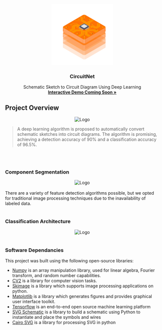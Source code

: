 <div align="center">


  <a href="https://github.com/aaanthonyyy">
    <img src="CircuitNet-Logo-01.svg" alt="Logo" width="200" height="200">
  </a>
  <h3 align="center">CircuitNet</h3>
  
   <p align="center">
      Schematic Sketch to Circuit Diagram Using Deep Learning
     <br/>
    <a href="github.com/aaanthonyyy"><strong>Interactive Demo Coming Soon »</strong></a>
  </p>

</div>

## Project Overview
<div align="center">
     <img src="https://user-images.githubusercontent.com/43044255/170146864-9e7f77e7-fd16-4c4e-9d26-26639a7e9c37.png" alt="Logo" width="600"/>
</div>

> A deep learning algorithm is proposed to automatically convert schematic sketches into circuit diagrams. The algorithm is promising, achieving a detection accuracy of 90% and a classification accuracy of 96.5%.

<br/>
<br/>


### Component Segmentation
<div align="center">
     <img src="https://user-images.githubusercontent.com/43044255/170148823-b921898d-1d6a-457b-8dfa-ffa2ad8d0ea7.png" alt="Logo" width="600"/>
  <br/>
  <br/>
</div>
There are a variety of feature detection algorithms possible, but we opted for traditional image processing techniques due to the inavailability of labeled data. 

<br/>
<br/>

### Classification Architecture
<div align="center">
     <img src="https://user-images.githubusercontent.com/43044255/170149446-d57c13f0-3ab0-4542-86c9-8a7093d11627.png" alt="Logo" width="600"/>
  <br/>
  <br/>
</div>


### Software Dependancies
This project was built using the following open-source libraries:

*   [Numpy](https://www.numpy.org/) is an array manipulation library, used for linear algebra, Fourier transform, and random number capabilities.
*   [CV2](https://opencv-python-tutroals.readthedocs.io/en/latest/py_tutorials/py_gui/py_image_display/py_image_display.html) is a library for computer vision tasks.
*   [Skimage](https://scikit-image.org/) is a library which supports image processing applications on python.
*   [Matplotlib](https://matplotlib.org/) is a library which generates figures and provides graphical user interface toolkit.
*   [Tensorflow](https://www.tensorflow.org/) is an end-to-end open source machine learning platform
*   [SVG Schematic](https://github.com/KenKundert/svg_schematic) is a library to build a schematic using Python to instantiate and place the symbols and wires
*   [Cairo SVG](https://cairosvg.org/) is a library for processing SVG in python
  
